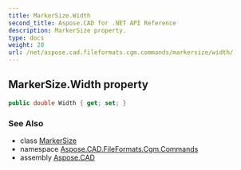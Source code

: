 ```yaml
---
title: MarkerSize.Width
second_title: Aspose.CAD for .NET API Reference
description: MarkerSize property. 
type: docs
weight: 20
url: /net/aspose.cad.fileformats.cgm.commands/markersize/width/
---
```

## MarkerSize.Width property

```csharp
public double Width { get; set; }
```

### See Also

* class [MarkerSize](../)
* namespace [Aspose.CAD.FileFormats.Cgm.Commands](../../markersize/)
* assembly [Aspose.CAD](../../../)


